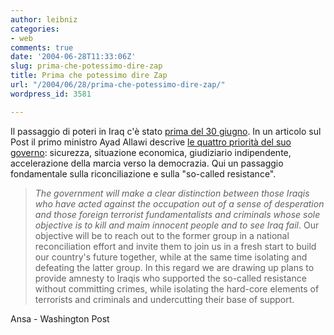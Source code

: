 ```yaml
---
author: leibniz
categories:
- web
comments: true
date: '2004-06-28T11:33:06Z'
slug: prima-che-potessimo-dire-zap
title: Prima che potessimo dire Zap
url: "/2004/06/28/prima-che-potessimo-dire-zap/"
wordpress_id: 3581

---
```

Il passaggio di poteri in Iraq c'è stato [prima del 30 giugno](http://www.ansa.it/fdg02/200406280846155669/200406280846155669.html). In un articolo sul Post il primo ministro Ayad Allawi descrive [le quattro priorità del suo governo](http://www.washingtonpost.com/ac2/wp-dyn/A6946-2004Jun25?language=printer): sicurezza, situazione economica, giudiziario indipendente, accelerazione della marcia verso la democrazia. Qui un passaggio fondamentale sulla riconciliazione e sulla "so-called resistance". 


> _The government will make a clear distinction between those Iraqis who have acted against the occupation out of a sense of desperation and those foreign terrorist fundamentalists and criminals whose sole objective is to kill and maim innocent people and to see Iraq fail_. Our objective will be to reach out to the former group in a national reconciliation effort and invite them to join us in a fresh start to build our country's future together, while at the same time isolating and defeating the latter group. In this regard we are drawing up plans to provide amnesty to Iraqis who supported the so-called resistance without committing crimes, while isolating the hard-core elements of terrorists and criminals and undercutting their base of support.


Ansa - Washington Post

